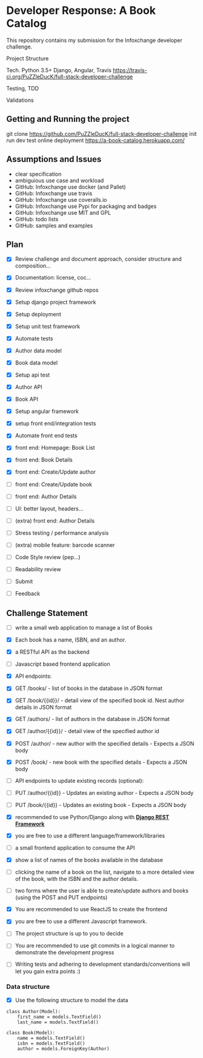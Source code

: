 

# Developer Response: A Book Catalog

This repository contains my submission for the Infoxchange developer challenge.

Project Structure


Tech. Python 3.5+ Django, Angular, Travis
https://travis-ci.org/PuZZleDucK/full-stack-developer-challenge

Testing, TDD

Validations


## Getting and Running the project

git clone https://github.com/PuZZleDucK/full-stack-developer-challenge
init
run dev
test
online deployment https://a-book-catalog.herokuapp.com/


## Assumptions and Issues
- clear specification
- ambiguious use case and workload
- GitHub: Infoxchange use docker (and Pallet)
- GitHub: Infoxchange use travis
- GitHub: Infoxchange use coveralls.io
- GitHub: Infoxchange use Pypi for packaging and badges
- GitHub: Infoxchange use MIT and GPL
- GitHub: todo lists
- GitHub: samples and examples



## Plan

- [x] Review challenge and document approach, consider structure and composition...
- [x] Documentation: license, coc...
- [x] Review infoxchange github repos
- [x] Setup django project framework
- [x] Setup deployment
- [x] Setup unit test framework
- [x] Automate tests
- [x] Author data model
- [x] Book data model
- [x] Setup api test
- [x] Author API
- [x] Book API
- [x] Setup angular framework
- [x] setup front end/integration tests
- [x] Automate front end tests
- [x] front end: Homepage: Book List
- [x] front end: Book Details
- [x] front end: Create/Update author
- [ ] front end: Create/Update book
- [ ] front end: Author Details
- [ ] UI: better layout, headers...
- [ ] (extra) front end: Author Details
- [ ] Stress testing / performance analysis
- [ ] (extra) mobile feature: barcode scanner
- [ ] Code Style review (pep...)
- [ ] Readability review
- [ ] Submit
- [ ] Feedback



## Challenge Statement

- [ ] write a small web application to manage a list of Books
- [x] Each book has a name, ISBN, and an author.
- [x] a RESTful API as the backend
- [ ] Javascript based frontend application

- [x] API endpoints:
- [x] GET /books/ - list of books in the database in JSON format
- [x] GET /book/{{id}}/ - detail view of the specified book id. Nest author details in JSON format
- [x] GET /authors/ - list of authors in the database in JSON format
- [x] GET /author/{{id}}/ - detail view of the specified author id
- [x] POST /author/ - new author with the specified details - Expects a JSON body
- [x] POST /book/ - new book with the specified details - Expects a JSON body

- [ ] API endpoints to update existing records (optional):
- [ ] PUT /author/{{id}} - Updates an existing author - Expects a JSON body
- [ ] PUT /book/{{id}} - Updates an existing book - Expects a JSON body

- [x] recommended to use Python/Django along with [**Django REST Framework**](http://www.django-rest-framework.org/)
- [x] you are free to use a different language/framework/libraries

- [ ] a small frontend application to consume the API

- [x] show a list of names of the books available in the database
- [ ] clicking the name of a book on the list, navigate to a more detailed view of the book, with the ISBN and the author details.
- [ ] two forms where the user is able to create/update authors and books (using the POST and PUT endpoints)
- [x] You are recommended to use ReactJS to create the frontend
- [x] you are free to use a different Javascript framework.


- [ ] The project structure is up to you to decide
- [ ] You are recommended to use git commits in a logical manner to demonstrate the development progress
- [ ] Writing tests and adhering to development standards/conventions will let you gain extra points :)


### Data structure

- [x] Use the following structure to model the data

```
class Author(Model):
    first_name = models.TextField()
    last_name = models.TextField()
```

```
class Book(Model):
    name = models.TextField()
    isbn = models.TextField()
    author = models.ForeignKey(Author)
```
